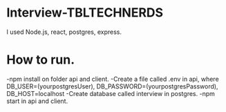 # Interview-TBLTECHNERDS
I used Node.js, react, postgres, express.
# How to run.
-npm install on folder api and client.
-Create a file called .env in api, where DB_USER=(yourpostgresUser), DB_PASSWORD=(yourpostgresPassword), DB_HOST=localhost
-Create database called interview in postgres.
-npm start in api and client.
